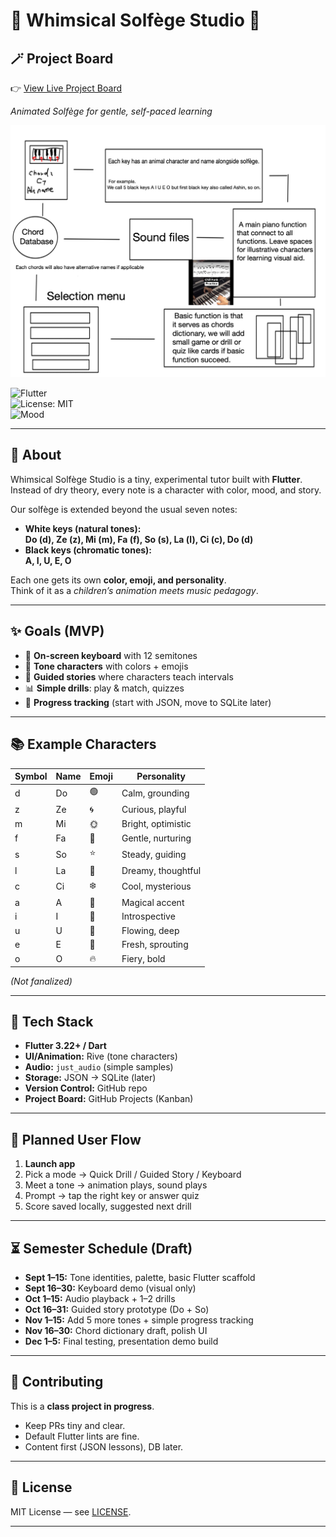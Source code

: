 # 🎵 Whimsical Solfège Studio 🌸  
## 🪄 Project Board
👉 [View Live Project Board]([https://github.com/users/YourUsername/projects/1](https://github.com/users/WillSnakeTaka/projects/4))

*Animated Solfège for gentle, self-paced learning*  

![Banner Placeholder](docs/Diagram.jpg)  

![Flutter](https://img.shields.io/badge/flutter-3.22-blue?logo=flutter)  
![License: MIT](https://img.shields.io/badge/License-MIT-pink.svg)  
![Mood](https://img.shields.io/badge/mood-cute💖-mintgreen)  

---

## 🌱 About  
Whimsical Solfège Studio is a tiny, experimental tutor built with **Flutter**.  
Instead of dry theory, every note is a character with color, mood, and story.  

Our solfège is extended beyond the usual seven notes:  

- **White keys (natural tones):**  
  **Do (d), Ze (z), Mi (m), Fa (f), So (s), La (l), Ci (c), Do (d)**  
- **Black keys (chromatic tones):**  
  **A, I, U, E, O**  

Each one gets its own **color, emoji, and personality**.  
Think of it as a *children’s animation meets music pedagogy*.  

---

## ✨ Goals (MVP)  
- 🎹 **On-screen keyboard** with 12 semitones  
- 🧚 **Tone characters** with colors + emojis  
- 📖 **Guided stories** where characters teach intervals  
- 📊 **Simple drills**: play & match, quizzes  
- 💾 **Progress tracking** (start with JSON, move to SQLite later)  

---

## 📚 Example Characters  
| Symbol | Name | Emoji  | Personality |
|--------|------|-------|-------------|
| d      | Do   | 🟢    | Calm, grounding |
| z      | Ze   | 🌀    | Curious, playful |
| m      | Mi   | 🌞    | Bright, optimistic |
| f      | Fa   | 🌸    | Gentle, nurturing |
| s      | So   | ⭐    | Steady, guiding |
| l      | La   | 🌙    | Dreamy, thoughtful |
| c      | Ci   | ❄️    | Cool, mysterious |
| a      | A    | 🔮    | Magical accent |
| i      | I    | 💠    | Introspective |
| u      | U    | 🌊    | Flowing, deep |
| e      | E    | 🍃    | Fresh, sprouting |
| o      | O    | 🔥    | Fiery, bold |

*(Not fanalized)*  

---

## 🚀 Tech Stack  
- **Flutter 3.22+ / Dart**  
- **UI/Animation:** Rive (tone characters)  
- **Audio:** `just_audio` (simple samples)  
- **Storage:** JSON → SQLite (later)  
- **Version Control:** GitHub repo  
- **Project Board:** GitHub Projects (Kanban)  

---

## 🎹 Planned User Flow  
1. **Launch app**  
2. Pick a mode → Quick Drill / Guided Story / Keyboard  
3. Meet a tone → animation plays, sound plays  
4. Prompt → tap the right key or answer quiz  
5. Score saved locally, suggested next drill  

---

## ⏳ Semester Schedule (Draft)  
- **Sept 1–15:** Tone identities, palette, basic Flutter scaffold  
- **Sept 16–30:** Keyboard demo (visual only)  
- **Oct 1–15:** Audio playback + 1–2 drills  
- **Oct 16–31:** Guided story prototype (Do + So)  
- **Nov 1–15:** Add 5 more tones + simple progress tracking  
- **Nov 16–30:** Chord dictionary draft, polish UI  
- **Dec 1–5:** Final testing, presentation demo build  

---

## 💖 Contributing  
This is a **class project in progress**.  
- Keep PRs tiny and clear.  
- Default Flutter lints are fine.  
- Content first (JSON lessons), DB later.  

---

## 📜 License  
MIT License — see [LICENSE](LICENSE).  

---

